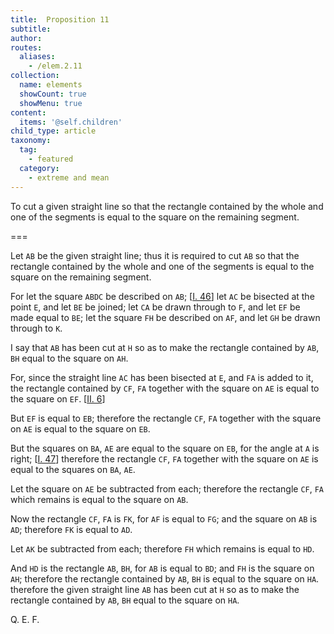 ```yaml
---
title:  Proposition 11
subtitle:
author:
routes:
  aliases:
    - /elem.2.11
collection:
  name: elements
  showCount: true
  showMenu: true
content:
  items: '@self.children'
child_type: article
taxonomy:
  tag:
    - featured
  category:
    - extreme and mean
---
```


To cut a given straight line so that the rectangle contained by the whole and one of the segments is equal to the square on the remaining segment.

===


Let `AB` be the given straight line; thus it is required to cut `AB` so that the rectangle contained by the whole and one of the segments is equal to the square on the remaining segment.

For let the square `ABDC` be described on `AB`; [<a href="/elem.1.46">I. 46</a>] let `AC` be bisected at the point `E`, and let `BE` be joined; let `CA` be drawn through to `F`, and let `EF` be made equal to `BE`; let the square `FH` be described on `AF`, and let `GH` be drawn through to `K`.

I say that `AB` has been cut at `H` so as to make the rectangle contained by `AB`, `BH` equal to the square on `AH`.

For, since the straight line `AC` has been bisected at `E`, and `FA` is added to it, <span class="center">the rectangle contained by `CF`, `FA` together with the square on `AE` is equal to the square on `EF`. [<a href="/elem.2.6">II. 6</a>]</span>

But `EF` is equal to `EB`; <span class="center">therefore the rectangle `CF`, `FA` together with the square on `AE` is equal to the square on `EB`.</span>

But the squares on `BA`, `AE` are equal to the square on `EB`, for the angle at `A` is right; [<a href="/elem.1.47">I. 47</a>] <span class="center">therefore the rectangle `CF`, `FA` together with the square on `AE` is equal to the squares on `BA`, `AE`.</span>

Let the square on `AE` be subtracted from each; <span class="center">therefore the rectangle `CF`, `FA` which remains is equal to the square on `AB`.</span>
<pb n="403"/>

Now the rectangle `CF`, `FA` is `FK`, for `AF` is equal to `FG`; and the square on `AB` is `AD`; <span class="center">therefore `FK` is equal to `AD`.</span>

Let `AK` be subtracted from each; <span class="center">therefore `FH` which remains is equal to `HD`.</span>

And `HD` is the rectangle `AB`, `BH`, for `AB` is equal to `BD`; and `FH` is the square on `AH`; <span class="center">therefore the rectangle contained by `AB`, `BH` is equal to the square on `HA`. therefore the given straight line `AB` has been cut at `H` so as to make the rectangle contained by `AB`, `BH` equal to the square on `HA`.

Q. E. F.</span>
